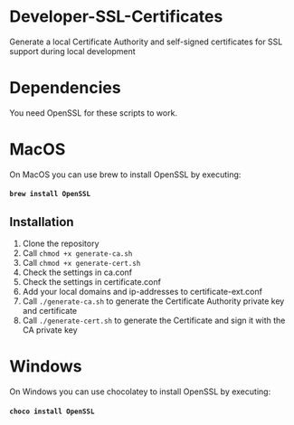 # Developer-SSL-Certificates
Generate a local Certificate Authority and self-signed certificates for SSL support during local development

# Dependencies
You need OpenSSL for these scripts to work. 

# MacOS

On MacOS you can use brew to install OpenSSL by executing:
#### `brew install OpenSSL`

## Installation
1. Clone the repository 
3. Call `chmod +x generate-ca.sh`
4. Call `chmod +x generate-cert.sh`
5. Check the settings in ca.conf
6. Check the settings in certificate.conf 
7. Add your local domains and ip-addresses to certificate-ext.conf
7. Call `./generate-ca.sh` to generate the Certificate Authority private key and certificate
8. Call `./generate-cert.sh` to generate the Certificate and sign it with the CA private key

# Windows

On Windows you can use chocolatey to install OpenSSL by executing:

#### `choco install OpenSSL`
